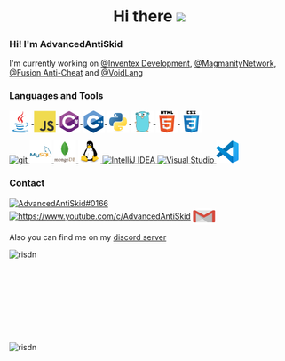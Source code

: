<h1 align="center">Hi there <img src="https://media.giphy.com/media/hvRJCLFzcasrR4ia7z/giphy.gif" width="25px"></h1>

### Hi! I'm AdvancedAntiSkid

I'm currently working on [@Inventex Development](https://inventex.dev), [@MagmanityNetwork](https://github.com/Magmanity), [@Fusion Anti-Cheat](https://fusion.ac) and [@VoidLang](https://github.com/voidlang/void)

### Languages and Tools

<a href="https://www.java.com" target="_blank"> <img src="https://raw.githubusercontent.com/devicons/devicon/master/icons/java/java-original.svg" alt="java" width="40" height="40" align="center"/> </a>
<a href="https://www.javascript.com" target="_blank"> <img src="https://raw.githubusercontent.com/devicons/devicon/master/icons/javascript/javascript-original.svg" alt="JS" width="40" height="40" align="center"/> </a>
<a href="https://www.w3schools.com/cs/" target="_blank"> <img src="https://raw.githubusercontent.com/devicons/devicon/master/icons/csharp/csharp-original.svg" alt="csharp" width="40" height="40" align="center"/> </a>
<a href="https://www.w3schools.com/cpp/" target="_blank"> <img src="https://raw.githubusercontent.com/devicons/devicon/master/icons/cplusplus/cplusplus-original.svg" alt="csharp" width="40" height="40" align="center"/> </a>
<a href="https://www.python.org/" target="_blank"> <img src="https://raw.githubusercontent.com/devicons/devicon/master/icons/python/python-original.svg" alt="Python" width="40" height="40" align="center"/> </a>
<a href="https://golang.org/" target="_blank"> <img src="https://raw.githubusercontent.com/devicons/devicon/master/icons/go/go-original.svg" alt="GO" width="40" height="40" align="center"/> </a>
<a href="https://www.w3.org/html/" target="_blank"> <img src="https://raw.githubusercontent.com/devicons/devicon/master/icons/html5/html5-original-wordmark.svg" alt="html5" width="40" height="40" align="center"/> </a>
<a href="https://www.w3schools.com/css/" target="_blank"> <img src="https://raw.githubusercontent.com/devicons/devicon/master/icons/css3/css3-original-wordmark.svg" alt="css3" width="40" height="40" align="center"/> </a>

<a href="https://git-scm.com/" target="_blank" rel="noreferrer"> <img src="https://www.vectorlogo.zone/logos/git-scm/git-scm-icon.svg" alt="git" width="40" height="40"/> </a>
<a href="https://www.mysql.com/" target="_blank"> <img src="https://raw.githubusercontent.com/devicons/devicon/master/icons/mysql/mysql-original-wordmark.svg" alt="mysql" width="40" height="40"/> </a>
<a href="https://www.mongodb.com/" target="_blank"> <img src="https://raw.githubusercontent.com/devicons/devicon/master/icons/mongodb/mongodb-original-wordmark.svg" alt="mongodb" width="40" height="40"/> </a>
<a href="https://www.linux.org/" target="_blank"> <img src="https://raw.githubusercontent.com/devicons/devicon/master/icons/linux/linux-original.svg" alt="linux" width="40" height="40"/> </a>
<a href="https://www.jetbrains.com/idea/" target="_blank"> <img src="https://resources.jetbrains.com/storage/products/intellij-idea/img/meta/intellij-idea_logo_300x300.png" alt="IntelliJ IDEA" width="40" height="40"/> </a>
<a href="https://visualstudio.microsoft.com/" target="_blank"> <img src="https://upload.wikimedia.org/wikipedia/commons/thumb/c/cd/Visual_Studio_2017_Logo.svg/1200px-Visual_Studio_2017_Logo.svg.png" alt="Visual Studio" width="40" height="40"/> </a>
<a href="https://visualstudio.microsoft.com/" target="_blank"> <img src="https://raw.githubusercontent.com/devicons/devicon/master/icons/vscode/vscode-original.svg" alt="Visual Studio Code" width="40" height="40"/> </a>

### Contact

<a href="https://discord.com" target="_blank"><img align="center" src="https://raw.githubusercontent.com/rahuldkjain/github-profile-readme-generator/master/src/images/icons/Social/discord.svg" alt="AdvancedAntiSkid#0166" height="30" width="40" /></a>
<a href="https://www.youtube.com/c/AdvancedAntiSkid" target="_blank"><img align="center" src="https://raw.githubusercontent.com/rahuldkjain/github-profile-readme-generator/master/src/images/icons/Social/youtube.svg" alt="https://www.youtube.com/c/AdvancedAntiSkid" height="30" width="40" /></a>
<a href="mailto: advancedantiskid@gmail.com" target="_blank"><img align="center" src="https://raw.githubusercontent.com/AdvancedAntiSkid/AdvancedAntiSkid/main/gmail-solid.svg" alt="advancedantiskid@gmail.com" height="30" width="40" /></a>

Also you can find me on my [discord server](https://dc.inventex.dev)

<p><img align="left" src="https://github-readme-stats-six-puce.vercel.app/api/top-langs?username=AdvancedAntiSkid&show_icons=true&theme=dark&locale=en&layout=compact&count_private=true&langs_count=11" alt="risdn"/></p>

<br>
<br>
<br>
<br>
<br>
<br>
<br>
<br>
<br>

<p align="left"> <img src="https://komarev.com/ghpvc/?username=risdn&label=Views&color=038cfc&style=flat" alt="risdn"/> </p>
